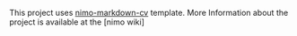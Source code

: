 This project uses [nimo-markdown-cv](https://github.com/wodeni/nimo-markdown-cv) template. More Information about the project is available at the [nimo wiki]
